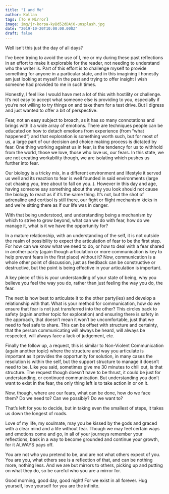 ```yaml
---
title: "I and Me"
author: Kollan
tags: [To A Mirror]
image: img/jr-korpa-kyBd52dDAj0-unsplash.jpg
date: "2019-10-20T10:00:00.000Z"
draft: false
---
```


Well isn’t this just the day of all days?

I’ve been trying to avoid the use of I, me or my during these past reflections in an effort to make it explorable for the reader, not needing to understand who the writer is. Part of this effort is to challenge myself to provide something for anyone in a particular state, and in this imagining I honestly am just looking at myself in the past and trying to offer insight I wish someone had provided to me in such times.

Honestly, I feel like I would have met a lot of this with hostility or challenge. It’s not easy to accept what someone else is providing to you, especially if you’re not willing to try things on and take them for a test drive. But I digress and just wanted to offer a bit of perspective.

Fear, not an easy subject to broach, as it has so many connotations and brings with it a wide array of emotions. There are techniques people can be educated on how to detach emotions from experience (from “what happened”) and that exploration is something worth such, but for most of us, a large part of our decision and choice making process is dictated by fear. One thing working against us in fear, is the tendency for us to withhold from the world, those we love, those who love us, our fears. In this state, we are not creating workability though, we are isolating which pushes us further into fear.

Our biology is a tricky mix, in a different environment and lifestyle it served us well and its reaction to fear is well founded in said environments (large cat chasing you, tree about to fall on you..). However in this day and age, having someone say something about the way you look should not cause the biology to react as if it’s the same thing. It’s not, but the shot of adrenaline and cortisol is still there, our fight or flight mechanism kicks in and we’re sitting there as if our life was in danger.

With that being understood, and understanding being a mechanism by which to strive to grow beyond, what can we do with fear, how do we manage it, what is it we have the opportunity for?

In a mature relationship, with an understanding of the self, it is not outside the realm of possibility to expect the articulation of fear to be the first step. For how can we know what we need to do, or how to deal with a fear shared in another party (again though articulation or more communication is key to help prevent fears in the first place) without it? Now, communication is a whole other point of discussion, just as feedback can be constructive or destructive, but the point is being effective in your articulation is important. 

A key piece of this is your understanding of your state of being, why you believe you feel the way you do, rather than just feeling the way you do, the fear. 

The next is how best to articulate it to the other party(ies) and develop a relationship with that. What is your method for communication, how do we ensure that fear is not just transferred into the other? This circles back to safety (again another topic for exploration) and ensuring there is safety in the approach, that doesn’t mean it won’t be uncomfortable, just that we need to feel safe to share. This can be offset with structure and certainty, that the person communicating will always be heard, will always be respected, will always face a lack of judgement, etc.

Finally the follow up, a request, this is similar to Non-Violent Communication (again another topic) where the structure and way you articulate is important as it provides the opportunity for solution, in many cases the resolution is within the self, but the support structure to manage it doesn’t need to be. Like you said, sometimes give me 30 minutes to chill out, is that structure. The request though doesn’t have to be thrust, it could be just for understanding, or continued communication. But understanding you don’t want to exist in the fear, the only thing left is to take action in or on it.

Now, though, where are our fears, what can be done, how do we face them? Do we need to? Can we possibly? Do we want to?

That’s left for you to decide, but in taking even the smallest of steps, it takes us down the longest of roads.

Love of my life, my soulmate, may you be kissed by the gods and graced with a clear mind and a life without fear. Though we may feel certain ways and emotions come and go, in all of your journeys remember your reflections, bask in a way to become grounded and continue your growth, for it ALWAYS pays off.

You are not who you pretend to be, and are not what others expect of you. You are you, what others see is a reflection of that, and can be nothing more, nothing less. And we are but mirrors to others, picking up and putting on what they do, so be careful who you are a mirror for.

Good morning, good day, good night! For we exist in all forever. Hug yourself, love yourself for you are the infinite.

